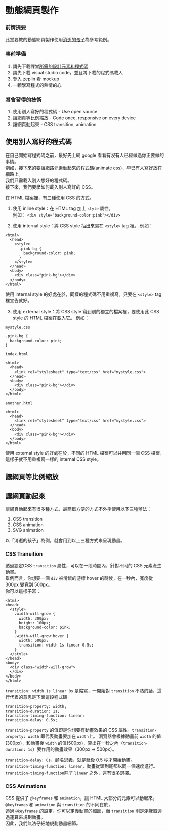 # 動態網頁製作
### 前情提要
此堂要教的動態網頁製作使用[消逝的孩子](https://www.twreporter.org/i/child-health-care-infographic-gcs)為參考範例。

### 事前準備
1) 請先下載課堂[所需的設計元素和程式碼]()
2) 請先下載 visual studio code，並且將下載的程式碼載入
3) 登入 zeplin 看 mockup
4) 一顆學寫程式的熱情的心

### 將會習得的技術
1) 使用別人寫好的程式碼 - Use open source
2) 讓網頁等比例縮放 - Code once, responsive on every device
3) 讓網頁動起來 - CSS transition, animation

## 使用別人寫好的程式碼
在自己開始寫程式碼之前，最好先上網 google 看看有沒有人已經做過你正要做的事情。 <br/>
例如，接下來的要讓網路元素動起來的程式碼([animate css](https://daneden.github.io/animate.css/))，早已有人寫好放在網路上。<br/>
我們只需載入別人想好的程式碼。<br/>
接下來，我們要學如何載入別人寫好的 CSS。

在 HTML 檔案裡，有三種使用 CSS 的方式。<br/>
1) 使用 inline style：在 HTML tag 加上 `style` 屬性。<br/>
例如： `<div style="background-color:pink"></div>`

2) 使用 internal style：將 CSS style 抽出來寫在 `<style>` tag 裡。
例如：
```
<html>
  <head>
    <style>
      .pink-bg {
        background-color: pink;
      }
    </style>
  </head>
  <body>
    <div class="pink-bg"></div>
  </body>
</html>
```
使用 internal style 的好處在於，同樣的程式碼不用重複寫。只要在 `<style>` tag 裡宣告就好。

3) 使用 external style：將 CSS style 寫到別的獨立的檔案裡，要使用此 CSS style 的 HTML 檔案在載入它。
例如：

`mystyle.css`
```
.pink-bg {
  background-color: pink;
}
```

`index.html`
```
<html>
  <head>
    <link rel="stylesheet" type="text/css" href="mystyle.css">
  </head>
  <body>
    <div class="pink-bg"></div>
  </body>
</html>
```

`another.html`
```
<html>
  <head>
    <link rel="stylesheet" type="text/css" href="mystyle.css">
  </head>
  <body>
    <div class="pink-bg"></div>
  </body>
</html>
```

使用 external style 的好處在於，不同的 HTML 檔案可以共用同一個 CSS 檔案，這樣子就不用重複寫一樣的 internal CSS style。

## 讓網頁等比例縮放

## 讓網頁動起來
讓網頁動起來有很多種方式，最簡單方便的方式不外乎使用以下三種辦法：
1) CSS transition
2) CSS animation
3) SVG animation

以「消逝的孩子」為例，就會用到以上三種方式來呈現動畫。

### CSS Transition
透過設定CSS `transition` 屬性，可以在一段時間內，針對不同的 CSS 元素產生動畫。<br/>
舉例而言，你想要一個 `div` 被滑鼠的游標 hover 的時候，在一秒內，寬度從 300px 變寬到 500px。<br/>
你可以這樣子寫：
```
<html>
<head>
  <style>
    .width-will-grow {
      width: 300px;
      height: 100px;
      background-color: pink;
    }
    .width-will-grow:hover {
      width: 500px;
      transition: width 1s linear 0.5s;
    }
  </style>
</head>
<body>
  <div class="width-will-grow">
  </div>
</body>
</html>
```
`transition: width 1s linear 0s` 是縮寫，一開始對 `transition` 不熟的話，這行代表的意思是下面這段程式碼
```
transition-property: width;
transition-duration: 1s;
transition-timing-function: linear;
transition-delay: 0.5s;
```

`transition-property` 的值即是你想要有動畫效果的 CSS 屬性。`transition-property: width` 即代表動畫要加在 `width`上。
瀏覽器會根據動畫前 `width` 的值(300px)，和動畫後 `width` 的值(500px)，算出在一秒之內（`transition-duration: 1s`）要作用的動畫效果（300px -> 500px）。

`transition-delay: 0s`，顧名思義，就是延後 0.5 秒才開始動畫。<br/>
`transition-timing-function: linear`，動畫從頭到尾都以同一個速度進行。<br/>
`transition-timing-function`除了 `linear` 之外，還有[很多選擇](https://www.w3schools.com/cssref/css3_pr_transition-timing-function.asp)。


### CSS Animations
CSS 提供了 `@keyframes` 和 `animation`，讓 HTML 大部分的元素可以動起來。<br/>
`@keyframes` 和 `animation` 與 `transition` 的不同在於，<br/>
透過 `@keyframes` 的設定，你可以定義動畫的細節，而 `transition` 則是瀏覽器透過運算來規劃動畫。<br/>
因此，我們無法仔細地規劃動畫細節。
